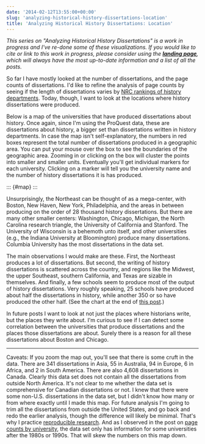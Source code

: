 ```yaml
---
date: '2014-02-12T13:55:00+00:00'
slug: 'analyzing-historical-history-dissertations-location'
title: 'Analyzing Historical History Dissertations: Location'
---
```


*This series on "Analyzing Historical History Dissertations" is a work in progress and I've re-done some of these visualizations. If you would like to cite or link to this work in progress, please consider using the **[landing page](http://lincolnmullen.com/research/history-dissertations/)**, which will always have the most up-to-date information and a list of all the posts.*

So far I have mostly looked at the number of dissertations, and the page counts of dissertations. I'd like to refine the analysis of page counts by seeing if the length of dissertations varies by [NRC rankings of history departments](https://www.historians.org/publications-and-directories/perspectives-on-history/december-2010/nrc-report-provides-data-on-history-doctoral-programs). Today, though, I want to look at the locations where history dissertations were produced.

Below is a map of the universities that have produced dissertations about history. Once again, since I'm using the ProQuest data, these are dissertations about history, a bigger set than dissertations written in history departments. In case the map isn't self-explanatory, the numbers in red boxes represent the total number of dissertations produced in a geographic area. You can put your mouse over the box to see the boundaries of the geographic area. Zooming in or clicking on the box will cluster the points into smaller and smaller units. Eventually you'll get individual markers for each university. Clicking on a marker will tell you the university name and the number of history dissertations it is has produced.

<link rel="stylesheet" href="/downloads/historical-dissertations/location/MarkerCluster.css" />

::: {#map}
:::

Unsurprisingly, the Northeast can be thought of as a mega-center, with Boston, New Haven, New York, Philadelphia, and the areas in between producing on the order of 28 thousand history dissertations. But there are many other smaller centers: Washington, Chicago, Michigan, the North Carolina research triangle, the University of California and Stanford. The University of Wisconsin is a behemoth unto itself, and other universities (e.g., the Indiana University at Bloomington) produce many dissertations. Columbia University has the most dissertations in the data set.

The main observations I would make are these. First, the Northeast produces a lot of dissertations. But second, the writing of history dissertations is scattered across the country, and regions like the Midwest, the upper Southeast, southern California, and Texas are sizable in themselves. And finally, a few schools seem to produce most of the output of history dissertations. Very roughly speaking, 25 schools have produced about half the dissertations in history, while another 350 or so have produced the other half. (See the chart at the end of [this post](http://lincolnmullen.com/blog/analyzing-historical-history-dissertations-page-counts-by-university/).)

In future posts I want to look at not just the places where historians write, but the places they write about. I'm curious to see if I can detect some correlation between the universities that produce dissertations and the places those dissertations are about. Surely there is a reason for all these dissertations about Boston and Chicago.

------------------------------------------------------------------------

Caveats: If you zoom the map out, you'll see that there is some cruft in the data. There are 341 dissertations in Asia, 55 in Australia, 94 in Europe, 6 in Africa, and 2 in South America. There are also 4,608 dissertations in Canada. Clearly this data set does not contain all the dissertations from outside North America. It's not clear to me whether the data set is comprehensive for Canadian dissertations or not. I knew that there were some non-U.S. dissertations in the data set, but I didn't know how many or from where exactly until I made this map. For future analysis I'm going to trim all the dissertations from outside the United States, and go back and redo the earlier analysis, though the difference will likely be minimal. That's why I practice [reproducible research](http://christophergandrud.github.io/RepResR-RStudio/). And as I observed in the post on [page counts by university](http://lincolnmullen.com/blog/analyzing-historical-history-dissertations-page-counts-by-university/), the data set only has information for some universities after the 1980s or 1990s. That will skew the numbers on this map down.
